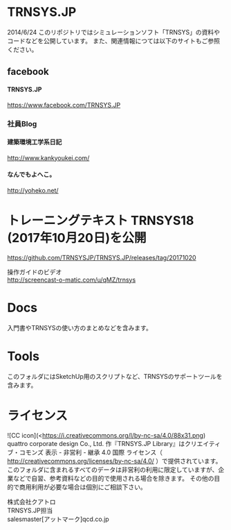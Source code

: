 TRNSYS.JP
=========
2014/6/24
このリポジトリではシミュレーションソフト「TRNSYS」の資料やコードなどを公開しています。
また、関連情報につては以下のサイトもご参照ください。

## facebook ##
#### TRNSYS.JP ####
https://www.facebook.com/TRNSYS.JP

### 社員Blog ###


#### 建築環境工学系日記 ####  
http://www.kankyoukei.com/

#### なんでもよへこ。 ####  
http://yoheko.net/


トレーニングテキスト TRNSYS18 (2017年10月20日)を公開
=========
https://github.com/TRNSYSJP/TRNSYS.JP/releases/tag/20171020

操作ガイドのビデオ  
http://screencast-o-matic.com/u/qMZ/trnsys

Docs
=========
入門書やTRNSYSの使い方のまとめなどを含みます。

Tools
=========
このフォルダにはSketchUp用のスクリプトなど、TRNSYSのサポートツールを含みます。


ライセンス
=========
![CC icon](<https://i.creativecommons.org/l/by-nc-sa/4.0/88x31.png)  
quattro corporate design Co., Ltd. 作『TRNSYS.JP Library』はクリエイティブ・コモンズ 表示 - 非営利 - 継承 4.0 国際 ライセンス（ http://creativecommons.org/licenses/by-nc-sa/4.0/ ）で提供されています。   
このフォルダに含まれるすべてのデータは非営利の利用に限定していますが、企業などで自習、参考資料などの目的で使用される場合を除きます。 その他の目的で商用利用が必要な場合は個別にご相談下さい。

株式会社クアトロ  
TRNSYS.JP担当  
salesmaster[アットマーク]qcd.co.jp

